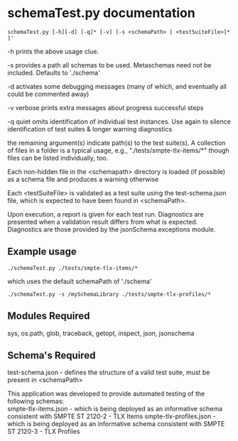 # schemaTest.py documentation

```
schemaTest.py [-h][-d] [-q]* [-v] [-s <schemaPath> [ <testSuiteFile>]* ]'
```
  
  -h prints the above usage clue.
  
  -s provides a path all schemas to be used.  Metaschemas need not be included.  Defaults to './schema'
  
  -d activates some debugging messages (many of which, and eventually all could be commented away)
  
  -v verbose prints extra messages about progress successful steps
  
  -q quiet omits identification of individual test instances.  Use again to silence identification of test suites & longer warning diagnostics
  

  
  the remaining argument(s) indicate path(s) to the test suite(s).  A collection of files in a folder is a typical usage, e.g., "./tests/smpte-tlx-items/\*" though files can be listed individually, too.
  
  Each non-hidden file in the \<schemapath\> directory is loaded (if possible) as a schema file and produces a warning otherwise
  
  Each \<testSuiteFile\> is validated as a test suite using the test-schema.json file, which is expected to have been found in \<schemaPath\>.
  
  Upon execution, a report is given for each test run.  Diagnostics are presented when a validation result differs from what is expected.  Diagnostics are those provided by the jsonSchema.exceptions module.
  
  ## Example usage

```
./schemaTest.py ./tests/smpte-tlx-items/*
```
which uses the default schemaPath of './schema'

```
./schemaTest.py -s /mySchemaLibrary ./tests/smpte-tlx-profiles/*
```

  ## Modules Required
  sys, os.path, glob, traceback, getopt, inspect, json, jsonschema
  
  ## Schema's Required
  
  test-schema.json - defines the structure of a valid test suite, must be present in \<schemaPath\>
  
This application was developed to provide automated testing of the following schemas:  
  smpte-tlx-items.json - which is being deployed as an informative schema consistent with SMPTE ST 2120-2 - TLX Items
  smpte-tlx-profiles.json - which is being deployed as an informative schema consistent with SMPTE ST 2120-3 - TLX Profiles
